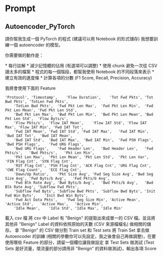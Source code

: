 # Prompt

## Autoencoder_PyTorch

請你幫我生成一個 PyTorch 的程式 (建議可以用 Notebook 的形式儲存) 我想要訓練一個 autoencoder 的模型。

你需要做的動作是：

\* 每行註解
\* 減少記憶體的佔用 (有選項可以調整)
\* 使用 chunk 避免一次從 CSV 讀太多的檔案
\* 程式的每一個階段，都幫我使用 Notebook 的不同段落來表示
\* 建立有效的進度條
\* 計算各項的分數 (F1 Score, Recall, Precision, Accuracy)

我將會使用下面的 Feature

```
'Protocol',	'Timestamp',	'Flow Duration',	'Tot Fwd Pkts',	'Tot Bwd Pkts',	'TotLen Fwd Pkts',
    'TotLen Bwd Pkts',	'Fwd Pkt Len Max',	'Fwd Pkt Len Min',	'Fwd Pkt Len Mean',	'Fwd Pkt Len Std',
    'Bwd Pkt Len Max',	'Bwd Pkt Len Min',	'Bwd Pkt Len Mean',	'Bwd Pkt Len Std',	'Flow Byts/s',
    'Flow Pkts/s',	'Flow IAT Mean',	'Flow IAT Std',	'Flow IAT Max',	'Flow IAT Min',	'Fwd IAT Tot',
    'Fwd IAT Mean',	'Fwd IAT Std', 'Fwd IAT Max',	'Fwd IAT Min',	'Bwd IAT Tot',	'Bwd IAT Mean',
    'Bwd IAT Std',	'Bwd IAT Max',	'Bwd IAT Min',	'Fwd PSH Flags',	'Bwd PSH Flags',	'Fwd URG Flags',
    'Bwd URG Flags',	'Fwd Header Len',	'Bwd Header Len',	'Fwd Pkts/s',	'Bwd Pkts/s',	'Pkt Len Min',
    'Pkt Len Max',	'Pkt Len Mean',	'Pkt Len Std',	'Pkt Len Var',	'FIN Flag Cnt',	'SYN Flag Cnt',
    'RST Flag Cnt',	'PSH Flag Cnt',	'ACK Flag Cnt',	'URG Flag Cnt', 'CWE Flag Count',	'ECE Flag Cnt',
    'Down/Up Ratio',	'Pkt Size Avg',	'Fwd Seg Size Avg',	'Bwd Seg Size Avg',	'Fwd Byts/b Avg',	'Fwd Pkts/b Avg',
    'Fwd Blk Rate Avg',	'Bwd Byts/b Avg',	'Bwd Pkts/b Avg',	'Bwd Blk Rate Avg',	'Subflow Fwd Pkts',
    'Subflow Fwd Byts',	'Subflow Bwd Pkts',	'Subflow Bwd Byts',	'Init Fwd Win Byts',	'Init Bwd Win Byts',
    'Fwd Act Data Pkts',	'Fwd Seg Size Min',	'Active Mean',	'Active Std',	'Active Max',	'Active Min',
    'Idle Mean',	'Idle Std',	'Idle Max',	'Idle Min'
```

載入 csv 檔
將 csv 中 Label 有 "Benign" 的提取出來成單一的 CSV 檔。並且將其他非 "Benign" Label 的資料依照原始的天數 (CSV 來源檔檔名) 做相關的儲存。
拿 "Benign" 的 CSV 做分割 Train set 和 Test sets
將 Train Set 拿去做 Autoencoder 的訓練 (相關的參數你可以先設定，我之後會自己再做調整)，在要使用哪些 Feature 的部分，請留一個欄位讓我做設定
拿 Test Sets 做測試 (Test Sets 是好流量，壞流量的部分請用非 "Benign" 的資料做測試)，輸出各項 Score
